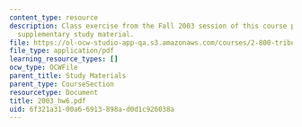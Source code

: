 ```yaml
---
content_type: resource
description: Class exercise from the Fall 2003 session of this course provided as
  supplementary study material.
file: https://ol-ocw-studio-app-qa.s3.amazonaws.com/courses/2-800-tribology-fall-2004/6f321a3100a66913898ad0d1c926038a_2003_hw6.pdf
file_type: application/pdf
learning_resource_types: []
ocw_type: OCWFile
parent_title: Study Materials
parent_type: CourseSection
resourcetype: Document
title: 2003_hw6.pdf
uid: 6f321a31-00a6-6913-898a-d0d1c926038a
---
```

